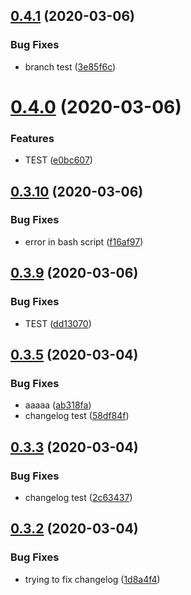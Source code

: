 ## [0.4.1](https://github.com/sarkahn/test_actions/compare/v0.4.0...v0.4.1) (2020-03-06)


### Bug Fixes

* branch test ([3e85f6c](https://github.com/sarkahn/test_actions/commit/3e85f6c8bfe935b4b6dc9f8d37223562c0f4033f))

# [0.4.0](https://github.com/sarkahn/test_actions/compare/v0.3.10...v0.4.0) (2020-03-06)


### Features

* TEST ([e0bc607](https://github.com/sarkahn/test_actions/commit/e0bc6075d8ea62341189ce9b4c3877c9de5549bb))

## [0.3.10](https://github.com/sarkahn/test_actions/compare/v0.3.9...v0.3.10) (2020-03-06)


### Bug Fixes

* error in bash script ([f16af97](https://github.com/sarkahn/test_actions/commit/f16af97aa2d8f26ee8c9c17842f93a325c9a25ef))

## [0.3.9](https://github.com/sarkahn/test_actions/compare/v0.3.8...v0.3.9) (2020-03-06)


### Bug Fixes

* TEST ([dd13070](https://github.com/sarkahn/test_actions/commit/dd13070e29b4122d796f0ec260250d235c3c68ae))

## [0.3.5](https://github.com/sarkahn/test_actions/compare/v0.3.4...v0.3.5) (2020-03-04)


### Bug Fixes

* aaaaa ([ab318fa](https://github.com/sarkahn/test_actions/commit/ab318fa545ee92b46ecefd083f1bb4ccd2391665))
* changelog test ([58df84f](https://github.com/sarkahn/test_actions/commit/58df84f6e4d4f0cfb71032a2a74a6f6427696402))

## [0.3.3](https://github.com/sarkahn/test_actions/compare/v0.3.2...v0.3.3) (2020-03-04)


### Bug Fixes

* changelog test ([2c63437](https://github.com/sarkahn/test_actions/commit/2c63437802df10fa43900da2ed77ca3710cd4ace))

## [0.3.2](https://github.com/sarkahn/test_actions/compare/v0.3.1...v0.3.2) (2020-03-04)


### Bug Fixes

* trying to fix changelog ([1d8a4f4](https://github.com/sarkahn/test_actions/commit/1d8a4f4a745863cb643c596d721c46e15ba2ce0e))
